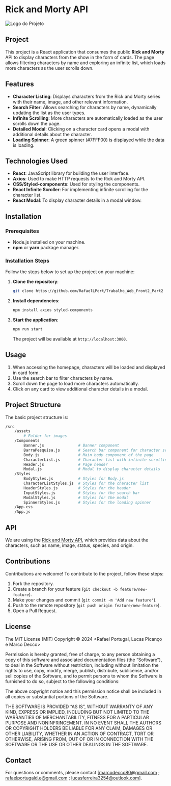 # Rick and Morty API

![Logo do Projeto](src/assets/imgs/ImagemBanner.png)

## Project

This project is a React application that consumes the public **Rick and Morty** API to display characters from the show in the form of cards. The page allows filtering characters by name and exploring an infinite list, which loads more characters as the user scrolls down.

## Features

- **Character Listing**: Displays characters from the Rick and Morty series with their name, image, and other relevant information.
- **Search Filter**: Allows searching for characters by name, dynamically updating the list as the user types.
- **Infinite Scrolling**: More characters are automatically loaded as the user scrolls down the page.
- **Detailed Modal**: Clicking on a character card opens a modal with additional details about the character.
- **Loading Spinner**: A green spinner (#7FFF00) is displayed while the data is loading.

## Technologies Used

- **React**: JavaScript library for building the user interface.
- **Axios**: Used to make HTTP requests to the Rick and Morty API.
- **CSS/Styled-components**: Used for styling the components.
- **React Infinite Scroller**: For implementing infinite scrolling for the character list.
- **React Modal**: To display character details in a modal window.

## Installation

### Prerequisites

- Node.js installed on your machine.
- **npm** or **yarn** package manager.

### Installation Steps

Follow the steps below to set up the project on your machine:

1. **Clone the repository**:
   ```bash
   git clone https://github.com/RafaelLPort/Trabalho_Web_Front2_Part2
   ```

2. **Install dependencies**:
   ```bash
   npm install axios styled-components
   ```

3. **Start the application**:
   ```bash
   npm run start
   ```

   The project will be available at `http://localhost:3000`.

## Usage

1. When accessing the homepage, characters will be loaded and displayed in card form.
2. Use the search bar to filter characters by name.
3. Scroll down the page to load more characters automatically.
4. Click on any card to view additional character details in a modal.

## Project Structure

The basic project structure is:

```bash
/src
    /assets
        # Folder for images
    /Components
        Banner.js               # Banner component
        BarraPesquisa.js        # Search bar component for character search
        Body.js                 # Main body component of the page
        CharacterList.js        # Character list with infinite scrolling
        Header.js               # Page header
        Modal.js                # Modal to display character details
    /Styles
        BodyStyles.js           # Styles for Body.js
        CharacterListStyles.js  # Styles for the character list
        HeaderStyles.js         # Styles for the header
        InputStyles.js          # Styles for the search bar
        ModalStyles.js          # Styles for the modal
        SpinnerStyles.js        # Styles for the loading spinner
    /App.css
    /App.js
```

## API

We are using the [Rick and Morty API](https://rickandmortyapi.com/), which provides data about the characters, such as name, image, status, species, and origin.

## Contributions

Contributions are welcome! To contribute to the project, follow these steps:

1. Fork the repository.
2. Create a branch for your feature (`git checkout -b feature/new-feature`).
3. Make your changes and commit (`git commit -m 'Add new feature'`).
4. Push to the remote repository (`git push origin feature/new-feature`).
5. Open a Pull Request.

## License

The MIT License (MIT)
Copyright © 2024 <copyright holders> <Rafael Portugal, Lucas Picanço e Marco Decco>

Permission is hereby granted, free of charge, to any person obtaining a copy of this software and associated documentation files (the “Software”), to deal in the Software without restriction, including without limitation the rights to use, copy, modify, merge, publish, distribute, sublicense, and/or sell copies of the Software, and to permit persons to whom the Software is furnished to do so, subject to the following conditions:

The above copyright notice and this permission notice shall be included in all copies or substantial portions of the Software.

THE SOFTWARE IS PROVIDED “AS IS”, WITHOUT WARRANTY OF ANY KIND, EXPRESS OR IMPLIED, INCLUDING BUT NOT LIMITED TO THE WARRANTIES OF MERCHANTABILITY, FITNESS FOR A PARTICULAR PURPOSE AND NONINFRINGEMENT. IN NO EVENT SHALL THE AUTHORS OR COPYRIGHT HOLDERS BE LIABLE FOR ANY CLAIM, DAMAGES OR OTHER LIABILITY, WHETHER IN AN ACTION OF CONTRACT, TORT OR OTHERWISE, ARISING FROM, OUT OF OR IN CONNECTION WITH THE SOFTWARE OR THE USE OR OTHER DEALINGS IN THE SOFTWARE.

## Contact

For questions or comments, please contact [marcodecco80@gmail.com ; rafaelportugald.e@gmail.com ; lucasferreira3254@outlook.com].
